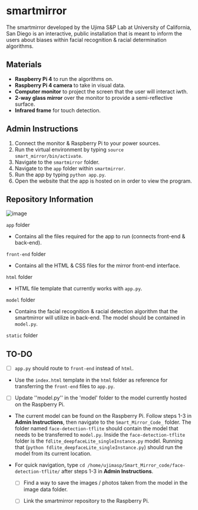 # smartmirror
The smartmirror developed by the Ujima S&P Lab at University of California, San Diego is an interactive, public installation that is meant to inform the users about biases within facial recognition & racial determination algorithms. 

## Materials
* **Raspberry Pi 4** to run the algorithms on.
* **Raspberry Pi 4 camera** to take in visual data.
* **Computer monitor** to project the screen that the user will interact iwth.
* **2-way glass mirror** over the monitor to provide a semi-reflective surface.
* **Infrared frame** for touch detection.

## Admin Instructions
1. Connect the monitor & Raspberry Pi to your power sources.
2. Run the virtual environment by typing ``source smart_mirror/bin/activate``.
3. Navigate to the ``smartmirror`` folder.
4. Navigate to the ``app`` folder within ``smartmirror``.
5. Run the app by typing ``python app.py``.
6. Open the website that the app is hosted on in order to view the program.

## Repository Information
![image](https://github.com/clairemallela/smartmirror/assets/171388108/903f21ea-cfc0-466a-b456-159d3f95e774)

``app`` folder 

* Contains all the files required for the app to run (connects front-end & back-end).

``front-end`` folder

* Contains all the HTML & CSS files for the mirror front-end interface.

``html`` folder

* HTML file template that currently works with ``app.py``.

``model`` folder

* Contains the facial recognition & racial detection algorithm that the smartmirror will utilize in back-end. The model should be contained in ``model.py``. 

``static`` folder

## TO-DO
- [ ] ``app.py`` should route to ``front-end`` instead of ``html``.

* Use the ``index.html`` template in the ``html`` folder as reference for transferring the ``front-end`` files to ``app.py``. 

- [ ] Update ''model.py'' in the 'model' folder to the model currently hosted on the Raspberry Pi.

* The current model can be found on the Raspberry Pi. Follow steps 1-3 in **Admin Instructions**, then navigate to the ``Smart_Mirror_Code_`` folder. The folder named ``face-detection-tflite`` should contain the model that needs to be transferred to ``model.py``. Inside the ``face-detection-tflite`` folder is the ``fdlite_deepfaceLite_singleInstance.py`` model. Running that (``python fdlite_deepfaceLite_singleInstance.py``) should run the model from its current location.
* For quick navigation, type ``cd /home/ujimasp/Smart_Mirror_code/face-detection-tflite/`` after steps 1-3 in **Admin Instructions**.

  - [ ] Find a way to save the images / photos taken from the model in the image data folder.
 
  - [ ] Link the smartmirror repository to the Raspberry Pi.
